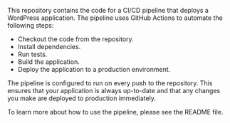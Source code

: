 This repository contains the code for a CI/CD pipeline that deploys a WordPress application. The pipeline uses GitHub Actions to automate the following steps:

- Checkout the code from the repository.
- Install dependencies.
- Run tests.
- Build the application.
- Deploy the application to a production environment.

The pipeline is configured to run on every push to the repository. This ensures that your application is always up-to-date and that any changes you make are deployed to production immediately.

To learn more about how to use the pipeline, please see the README file.

